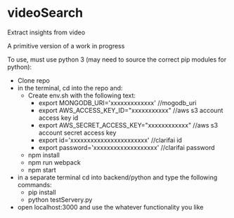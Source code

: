 # videoSearch
Extract insights from video

A primitive version of a work in progress

To use, must use python 3 (may need to source the correct pip modules for python):
- Clone repo
- in the terminal, cd into the repo and:
    - Create env.sh with the following text:
        - export MONGODB_URI='xxxxxxxxxxxxx'  //mogodb_uri
        - export AWS_ACCESS_KEY_ID="xxxxxxxxxxx"  //aws s3 account access key id
        - export AWS_SECRET_ACCESS_KEY="xxxxxxxxxxxx"  //aws s3 account secret access key
        - export id='xxxxxxxxxxxxxxxxxxxxxxx'  //clarifai id
        - export password='xxxxxxxxxxxxxxxxxxx'  //clarifai password
    - npm install
    - npm run webpack
    - npm start
- in a separate terminal cd into backend/python and type the following commands:
    - pip install 
    - python testServery.py
- open localhost:3000 and use the whatever functionality you like

